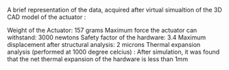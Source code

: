 A brief representation of the data, acquired after virtual simualtion of the 3D CAD model of the actuator :

Weight of the Actuator: 157 grams
Maximum force the actuator can withstand: 3000 newtons
Safety factor of the hardware: 3.4
Maximum displacement after structural analysis: 2 microns
Thermal expansion analysis (performed at 1000 degree celcius) : After simulation, it was found that the net thermal expansion of the hardware is less than 1mm 